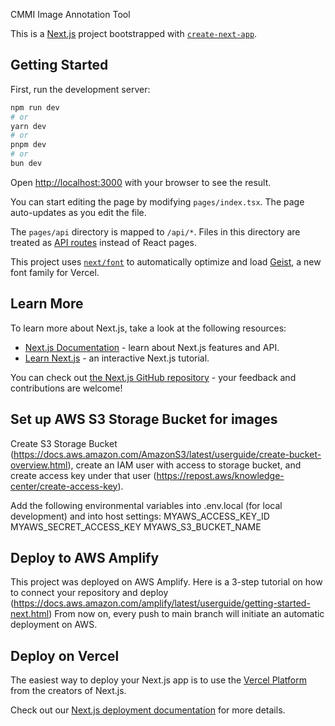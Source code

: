 CMMI Image Annotation Tool

This is a [Next.js](https://nextjs.org) project bootstrapped with [`create-next-app`](https://nextjs.org/docs/pages/api-reference/create-next-app).

## Getting Started

First, run the development server:

```bash
npm run dev
# or
yarn dev
# or
pnpm dev
# or
bun dev
```

Open [http://localhost:3000](http://localhost:3000) with your browser to see the result.

You can start editing the page by modifying `pages/index.tsx`. The page auto-updates as you edit the file.

The `pages/api` directory is mapped to `/api/*`. Files in this directory are treated as [API routes](https://nextjs.org/docs/pages/building-your-application/routing/api-routes) instead of React pages.

This project uses [`next/font`](https://nextjs.org/docs/pages/building-your-application/optimizing/fonts) to automatically optimize and load [Geist](https://vercel.com/font), a new font family for Vercel.

## Learn More

To learn more about Next.js, take a look at the following resources:

- [Next.js Documentation](https://nextjs.org/docs) - learn about Next.js features and API.
- [Learn Next.js](https://nextjs.org/learn-pages-router) - an interactive Next.js tutorial.

You can check out [the Next.js GitHub repository](https://github.com/vercel/next.js) - your feedback and contributions are welcome!

## Set up AWS S3 Storage Bucket for images

Create S3 Storage Bucket (https://docs.aws.amazon.com/AmazonS3/latest/userguide/create-bucket-overview.html), create an IAM user with access to storage bucket, and create access key under that user (https://repost.aws/knowledge-center/create-access-key).

Add the following environmental variables into .env.local (for local development) and into host settings:
MYAWS_ACCESS_KEY_ID
MYAWS_SECRET_ACCESS_KEY
MYAWS_S3_BUCKET_NAME

## Deploy to AWS Amplify

This project was deployed on AWS Amplify. Here is a 3-step tutorial on how to connect your repository and deploy (https://docs.aws.amazon.com/amplify/latest/userguide/getting-started-next.html)
From now on, every push to main branch will initiate an automatic deployment on AWS.

## Deploy on Vercel

The easiest way to deploy your Next.js app is to use the [Vercel Platform](https://vercel.com/new?utm_medium=default-template&filter=next.js&utm_source=create-next-app&utm_campaign=create-next-app-readme) from the creators of Next.js.

Check out our [Next.js deployment documentation](https://nextjs.org/docs/pages/building-your-application/deploying) for more details.
